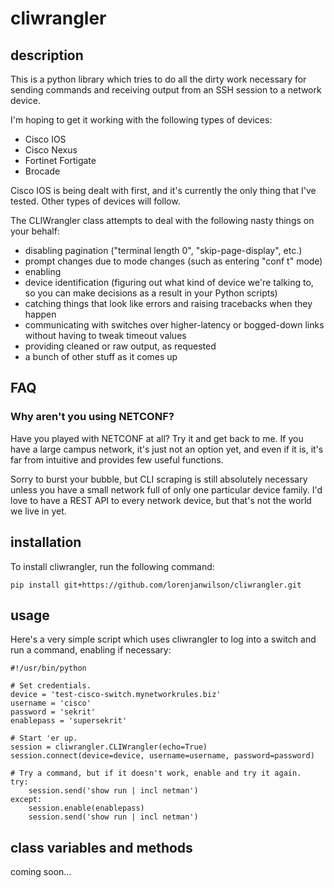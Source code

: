 # cliwrangler

## description

This is a python library which tries to do all the dirty work necessary for
sending commands and receiving output from an SSH session to a network device.

I'm hoping to get it working with the following types of devices:

- Cisco IOS
- Cisco Nexus
- Fortinet Fortigate
- Brocade

Cisco IOS is being dealt with first, and it's currently the only thing that
I've tested. Other types of devices will follow.

The CLIWrangler class attempts to deal with the following nasty things on your behalf:

- disabling pagination ("terminal length 0", "skip-page-display", etc.)
- prompt changes due to mode changes (such as entering "conf t" mode)
- enabling
- device identification (figuring out what kind of device we're talking to, so you can make decisions as a result in your Python scripts)
- catching things that look like errors and raising tracebacks when they happen
- communicating with switches over higher-latency or bogged-down links without having to tweak timeout values
- providing cleaned or raw output, as requested
- a bunch of other stuff as it comes up

## FAQ

### Why aren't you using NETCONF?

Have you played with NETCONF at all? Try it and get back to me. If you have a
large campus network, it's just not an option yet, and even if it is, it's far
from intuitive and provides few useful functions. 

Sorry to burst your bubble, but CLI scraping is still absolutely necessary
unless you have a small network full of only one particular device family. I'd
love to have a REST API to every network device, but that's not the world we
live in yet.

## installation

To install cliwrangler, run the following command:

    pip install git+https://github.com/lorenjanwilson/cliwrangler.git

## usage

Here's a very simple script which uses cliwrangler to log into a switch and run a command, enabling if necessary:

    #!/usr/bin/python
    
    # Set credentials.
    device = 'test-cisco-switch.mynetworkrules.biz'
    username = 'cisco'
    password = 'sekrit'
    enablepass = 'supersekrit'
    
    # Start 'er up.
    session = cliwrangler.CLIWrangler(echo=True)
    session.connect(device=device, username=username, password=password)
    
    # Try a command, but if it doesn't work, enable and try it again.
    try:
        session.send('show run | incl netman')
    except:
        session.enable(enablepass)
        session.send('show run | incl netman')

## class variables and methods

coming soon...

